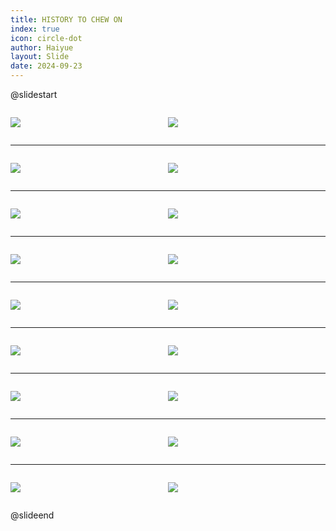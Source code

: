 ```yaml
---
title: HISTORY TO CHEW ON
index: true
icon: circle-dot
author: Haiyue
layout: Slide
date: 2024-09-23
---
```

 
@slidestart

<div style="display:flex">
<div style="flex:1">

![](https://raw.githubusercontent.com/yclord/reading/refs/heads/master/english/Level-P/HISTORY%20TO%20CHEW%20ON/001.webp)
</div>
<div style="flex:1">

![](https://raw.githubusercontent.com/yclord/reading/refs/heads/master/english/Level-P/HISTORY%20TO%20CHEW%20ON/002.webp)
</div>
</div>

---

<div style="display:flex">
<div style="flex:1">

![](https://raw.githubusercontent.com/yclord/reading/refs/heads/master/english/Level-P/HISTORY%20TO%20CHEW%20ON/003.webp)
</div>
<div style="flex:1">

![](https://raw.githubusercontent.com/yclord/reading/refs/heads/master/english/Level-P/HISTORY%20TO%20CHEW%20ON/004.webp)
</div>
</div>

---

<div style="display:flex">
<div style="flex:1">

![](https://raw.githubusercontent.com/yclord/reading/refs/heads/master/english/Level-P/HISTORY%20TO%20CHEW%20ON/005.webp)
</div>
<div style="flex:1">

![](https://raw.githubusercontent.com/yclord/reading/refs/heads/master/english/Level-P/HISTORY%20TO%20CHEW%20ON/006.webp)
</div>
</div>

---

<div style="display:flex">
<div style="flex:1">

![](https://raw.githubusercontent.com/yclord/reading/refs/heads/master/english/Level-P/HISTORY%20TO%20CHEW%20ON/007.webp)
</div>
<div style="flex:1">

![](https://raw.githubusercontent.com/yclord/reading/refs/heads/master/english/Level-P/HISTORY%20TO%20CHEW%20ON/008.webp)
</div>
</div>

---

<div style="display:flex">
<div style="flex:1">

![](https://raw.githubusercontent.com/yclord/reading/refs/heads/master/english/Level-P/HISTORY%20TO%20CHEW%20ON/009.webp)
</div>
<div style="flex:1">

![](https://raw.githubusercontent.com/yclord/reading/refs/heads/master/english/Level-P/HISTORY%20TO%20CHEW%20ON/010.webp)
</div>
</div>

---

<div style="display:flex">
<div style="flex:1">

![](https://raw.githubusercontent.com/yclord/reading/refs/heads/master/english/Level-P/HISTORY%20TO%20CHEW%20ON/011.webp)
</div>
<div style="flex:1">

![](https://raw.githubusercontent.com/yclord/reading/refs/heads/master/english/Level-P/HISTORY%20TO%20CHEW%20ON/012.webp)
</div>
</div>

---

<div style="display:flex">
<div style="flex:1">

![](https://raw.githubusercontent.com/yclord/reading/refs/heads/master/english/Level-P/HISTORY%20TO%20CHEW%20ON/013.webp)
</div>
<div style="flex:1">

![](https://raw.githubusercontent.com/yclord/reading/refs/heads/master/english/Level-P/HISTORY%20TO%20CHEW%20ON/014.webp)
</div>
</div>

---

<div style="display:flex">
<div style="flex:1">

![](https://raw.githubusercontent.com/yclord/reading/refs/heads/master/english/Level-P/HISTORY%20TO%20CHEW%20ON/015.webp)
</div>
<div style="flex:1">

![](https://raw.githubusercontent.com/yclord/reading/refs/heads/master/english/Level-P/HISTORY%20TO%20CHEW%20ON/016.webp)
</div>
</div>

---

<div style="display:flex">
<div style="flex:1">

![](https://raw.githubusercontent.com/yclord/reading/refs/heads/master/english/Level-P/HISTORY%20TO%20CHEW%20ON/017.webp)
</div>
<div style="flex:1">

![](https://raw.githubusercontent.com/yclord/reading/refs/heads/master/english/Level-P/HISTORY%20TO%20CHEW%20ON/018.webp)
</div>
</div>

@slideend